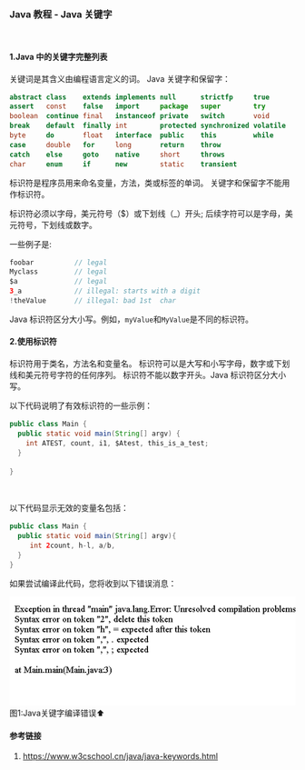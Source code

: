 
### Java 教程 - Java 关键字
<br/>


#### 1.Java 中的关键字完整列表

关键词是其含义由编程语言定义的词。 Java 关键字和保留字：

```java
abstract class    extends implements null      strictfp     true
assert   const    false   import     package   super        try
boolean  continue final   instanceof private   switch       void
break    default  finally int        protected synchronized volatile
byte     do       float   interface  public    this         while
case     double   for     long       return    throw
catch    else     goto    native     short     throws
char     enum     if      new        static    transient
```

标识符是程序员用来命名变量，方法，类或标签的单词。
关键字和保留字不能用作标识符。

标识符必须以字母，美元符号（$）或下划线（_）开头;
后续字符可以是字母，美元符号，下划线或数字。
<br/>

一些例子是:

```java
foobar          // legal
Myclass         // legal
$a              // legal
3_a             // illegal: starts with a digit
!theValue       // illegal: bad 1st  char
```

Java 标识符区分大小写。例如，`myValue`和`MyValue`是不同的标识符。
<br/>

#### 2.使用标识符

标识符用于类名，方法名和变量名。
标识符可以是大写和小写字母，数字或下划线和美元符号字符的任何序列。
标识符不能以数字开头。Java 标识符区分大小写。

以下代码说明了有效标识符的一些示例：

```java
public class Main {
  public static void main(String[] argv) {
    int ATEST, count, i1, $Atest, this_is_a_test;
  }

}
```
<br/>

以下代码显示无效的变量名包括：

```java
public class Main {
  public static void main(String[] argv){
     int 2count, h-l, a/b,
  }
}
```

如果尝试编译此代码，您将收到以下错误消息：

![01.Java关键字编译错误](./media/java-keyword-compile-error.png)
图1:Java关键字编译错误⬆️

#### 参考链接

1. https://www.w3cschool.cn/java/java-keywords.html